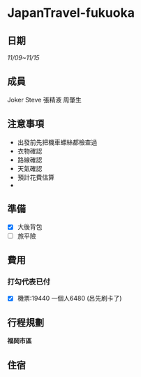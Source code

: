 # JapanTravel-fukuoka


## 日期
*11/09~11/15*

## 成員
Joker
Steve
張精液
周肇生

## 注意事項
* 出發前先把機車螺絲都檢查過
* 衣物確認
* 路線確認
* 天氣確認
* 預計花費估算
* 

## 準備
- [x] 大後背包
- [ ] 旅平險 

## 費用

### 打勾代表已付
- [x] 機票:19440 一個人6480 (呂先刷卡了)

## 行程規劃

  


**福岡市區**

## 住宿
